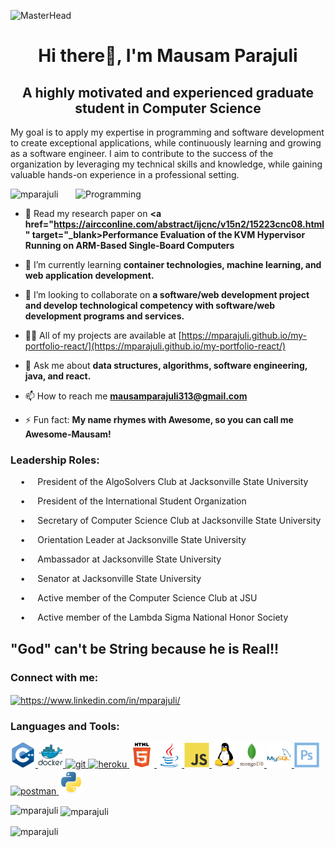 ![MasterHead](https://chkskills.com/wp-content/uploads/2020/04/PNC-Animated-Banners.gif)
<h1 align="center">Hi there👋, I'm Mausam Parajuli</h1>
<h2 align="center">A highly motivated and experienced graduate student in Computer Science</h2>
<p>My goal is to apply my expertise in programming and software development to create exceptional applications, while continuously learning and growing as a software engineer. I aim to contribute to the success of the organization by leveraging my technical skills and knowledge, while gaining valuable hands-on experience in a professional setting.</p>

<img align="right" alt="Programming" width="400" src="https://media.tenor.com/NOYF3f82b_gAAAAC/programmer.gif">

<p align="left"> <img src="https://komarev.com/ghpvc/?username=mparajuli&label=Profile%20views&color=0e75b6&style=flat" alt="mparajuli" /> </p>

- 🔭 Read my research paper on **<a href="https://aircconline.com/abstract/ijcnc/v15n2/15223cnc08.html" target="_blank>Performance Evaluation of the KVM Hypervisor Running on ARM-Based Single-Board Computers</a>** 

- 🌱 I’m currently learning **container technologies, machine learning, and web application development.**

- 👯 I’m looking to collaborate on **a software/web development project and develop technological competency with software/web development programs and services.**

- 👨‍💻 All of my projects are available at [https://mparajuli.github.io/my-portfolio-react/](https://mparajuli.github.io/my-portfolio-react/)

- 💬 Ask me about **data structures, algorithms, software engineering, java, and react.**

- 📫 How to reach me **mausamparajuli313@gmail.com**

- ⚡ Fun fact: **My name rhymes with Awesome, so you can call me Awesome-Mausam!**

<h3>Leadership Roles:</h3>
<p>&nbsp&nbsp&nbsp&nbsp&bull;&nbsp&nbsp&nbsp&nbsp&nbspPresident of the AlgoSolvers Club at Jacksonville State University</p>
<p>&nbsp&nbsp&nbsp&nbsp&bull;&nbsp&nbsp&nbsp&nbsp&nbspPresident of the International Student Organization</p>
<p>&nbsp&nbsp&nbsp&nbsp&bull;&nbsp&nbsp&nbsp&nbsp&nbspSecretary of Computer Science Club at Jacksonville State University</p>
<p>&nbsp&nbsp&nbsp&nbsp&bull;&nbsp&nbsp&nbsp&nbsp&nbspOrientation Leader at Jacksonville State University</p>
<p>&nbsp&nbsp&nbsp&nbsp&bull;&nbsp&nbsp&nbsp&nbsp&nbspAmbassador at Jacksonville State University</p>
<p>&nbsp&nbsp&nbsp&nbsp&bull;&nbsp&nbsp&nbsp&nbsp&nbspSenator at Jacksonville State University</p>
<p>&nbsp&nbsp&nbsp&nbsp&bull;&nbsp&nbsp&nbsp&nbsp&nbspActive member of the Computer Science Club at JSU</p>
<p>&nbsp&nbsp&nbsp&nbsp&bull;&nbsp&nbsp&nbsp&nbsp&nbspActive member of the Lambda Sigma National Honor Society</p>
 
 <h2>"God" can't be String because he is Real!!</h2>

<h3 align="left">Connect with me:</h3>
<p align="left">
<a href="https://linkedin.com/in/https://www.linkedin.com/in/mparajuli/" target="blank"><img align="center" src="https://raw.githubusercontent.com/rahuldkjain/github-profile-readme-generator/master/src/images/icons/Social/linked-in-alt.svg" alt="https://www.linkedin.com/in/mparajuli/" height="30" width="40" /></a>
</p>

<h3 align="left">Languages and Tools:</h3>
<p align="left"> <a href="https://www.w3schools.com/cpp/" target="_blank" rel="noreferrer"> <img src="https://raw.githubusercontent.com/devicons/devicon/master/icons/cplusplus/cplusplus-original.svg" alt="cplusplus" width="40" height="40"/> </a> <a href="https://www.docker.com/" target="_blank" rel="noreferrer"> <img src="https://raw.githubusercontent.com/devicons/devicon/master/icons/docker/docker-original-wordmark.svg" alt="docker" width="40" height="40"/> </a> <a href="https://git-scm.com/" target="_blank" rel="noreferrer"> <img src="https://www.vectorlogo.zone/logos/git-scm/git-scm-icon.svg" alt="git" width="40" height="40"/> </a> <a href="https://heroku.com" target="_blank" rel="noreferrer"> <img src="https://www.vectorlogo.zone/logos/heroku/heroku-icon.svg" alt="heroku" width="40" height="40"/> </a> <a href="https://www.w3.org/html/" target="_blank" rel="noreferrer"> <img src="https://raw.githubusercontent.com/devicons/devicon/master/icons/html5/html5-original-wordmark.svg" alt="html5" width="40" height="40"/> </a> <a href="https://www.java.com" target="_blank" rel="noreferrer"> <img src="https://raw.githubusercontent.com/devicons/devicon/master/icons/java/java-original.svg" alt="java" width="40" height="40"/> </a> <a href="https://developer.mozilla.org/en-US/docs/Web/JavaScript" target="_blank" rel="noreferrer"> <img src="https://raw.githubusercontent.com/devicons/devicon/master/icons/javascript/javascript-original.svg" alt="javascript" width="40" height="40"/> </a> <a href="https://www.linux.org/" target="_blank" rel="noreferrer"> <img src="https://raw.githubusercontent.com/devicons/devicon/master/icons/linux/linux-original.svg" alt="linux" width="40" height="40"/> </a> <a href="https://www.mongodb.com/" target="_blank" rel="noreferrer"> <img src="https://raw.githubusercontent.com/devicons/devicon/master/icons/mongodb/mongodb-original-wordmark.svg" alt="mongodb" width="40" height="40"/> </a> <a href="https://www.mysql.com/" target="_blank" rel="noreferrer"> <img src="https://raw.githubusercontent.com/devicons/devicon/master/icons/mysql/mysql-original-wordmark.svg" alt="mysql" width="40" height="40"/> </a> <a href="https://www.photoshop.com/en" target="_blank" rel="noreferrer"> <img src="https://raw.githubusercontent.com/devicons/devicon/master/icons/photoshop/photoshop-line.svg" alt="photoshop" width="40" height="40"/> </a> <a href="https://postman.com" target="_blank" rel="noreferrer"> <img src="https://www.vectorlogo.zone/logos/getpostman/getpostman-icon.svg" alt="postman" width="40" height="40"/> </a> <a href="https://www.python.org" target="_blank" rel="noreferrer"> <img src="https://raw.githubusercontent.com/devicons/devicon/master/icons/python/python-original.svg" alt="python" width="40" height="40"/> </a> </p>

<p><img align="left" src="https://github-readme-stats.vercel.app/api/top-langs?username=mparajuli&show_icons=true&locale=en&layout=compact" alt="mparajuli" /></p>

<p>&nbsp;<img align="center" src="https://github-readme-stats.vercel.app/api?username=mparajuli&show_icons=true&locale=en" alt="mparajuli" /></p>

<p><img align="center" src="https://github-readme-streak-stats.herokuapp.com/?user=mparajuli&" alt="mparajuli" /></p>
